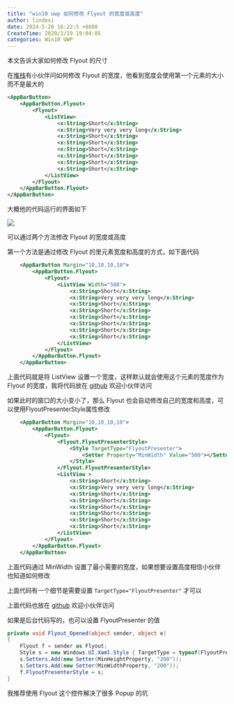 ```yaml
---
title: "win10 uwp 如何修改 Flyout 的宽度或高度"
author: lindexi
date: 2024-5-20 16:22:5 +0800
CreateTime: 2020/3/19 19:04:05
categories: Win10 UWP
---
```


本文告诉大家如何修改 Flyout 的尺寸

<!--more-->


<!-- CreateTime:2020/3/19 19:04:05 -->



在[堆栈](https://stackoverflow.com/q/60753124/6116637)有小伙伴问如何修改 Flyout 的宽度，他看到宽度会使用第一个元素的大小而不是最大的

```xml
<AppBarButton>
    <AppBarButton.Flyout>
        <Flyout>
            <ListView>
                <x:String>Short</x:String>
                <x:String>Very very very long</x:String>
                <x:String>Short</x:String>
                <x:String>Short</x:String>
                <x:String>Short</x:String>
                <x:String>Short</x:String>
                <x:String>Short</x:String>
                <x:String>Short</x:String>
            </ListView>
        </Flyout>
    </AppBarButton.Flyout>
</AppBarButton>
```

大概他的代码运行的界面如下

<!-- ![](image/win10 uwp 如何修改 Flyout 的宽度或高度/win10 uwp 如何修改 Flyout 的宽度或高度0.png) -->

![](http://image.acmx.xyz/lindexi%2F2020319195303952.jpg)

可以通过两个方法修改 Flyout 的宽度或高度

第一个方法是通过修改 Flyout 的里元素宽度和高度的方式，如下面代码

```xml
    <AppBarButton Margin="10,10,10,10">
        <AppBarButton.Flyout>
            <Flyout>
                <ListView Width="500">
                    <x:String>Short</x:String>
                    <x:String>Very very very long</x:String>
                    <x:String>Short</x:String>
                    <x:String>Short</x:String>
                    <x:String>Short</x:String>
                    <x:String>Short</x:String>
                    <x:String>Short</x:String>
                    <x:String>Short</x:String>
                </ListView>
            </Flyout>
        </AppBarButton.Flyout>
    </AppBarButton>
```

上面代码就是将 ListView 设置一个宽度，这样默认就会使用这个元素的宽度作为 Flyout 的宽度，我将代码放在 [github](https://github.com/lindexi/lindexi_gd/tree/bf7171894bf89dffc9689b3e40a1c09e0a1a24f4/KaynufoherHukiwaybicika) 欢迎小伙伴访问

如果此时的窗口的大小变小了，那么 Flyout 也会自动修改自己的宽度和高度，可以使用FlyoutPresenterStyle属性修改

```xml
    <AppBarButton Margin="10,10,10,10">
        <AppBarButton.Flyout>
            <Flyout>
                <Flyout.FlyoutPresenterStyle>
                    <Style TargetType="FlyoutPresenter">
                        <Setter Property="MinWidth" Value="500"></Setter>
                    </Style>
                </Flyout.FlyoutPresenterStyle>
                <ListView >
                    <x:String>Short</x:String>
                    <x:String>Very very very long</x:String>
                    <x:String>Short</x:String>
                    <x:String>Short</x:String>
                    <x:String>Short</x:String>
                    <x:String>Short</x:String>
                    <x:String>Short</x:String>
                    <x:String>Short</x:String>
                </ListView>
            </Flyout>
        </AppBarButton.Flyout>
    </AppBarButton>
```

上面代码通过 MinWidth 设置了最小需要的宽度，如果想要设置高度相信小伙伴也知道如何修改

上面代码有一个细节是需要设置 `TargetType="FlyoutPresenter"` 才可以

上面代码也放在 [github](https://github.com/lindexi/lindexi_gd/tree/e2a80dab9092a14fbfc42d283d72a6c773893f8a/KaynufoherHukiwaybicika) 欢迎小伙伴访问

如果是后台代码写的，也可以设置 FlyoutPresenter 的值

```csharp
private void Flyout_Opened(object sender, object e)
{         
    Flyout f = sender as Flyout;
    Style s = new Windows.UI.Xaml.Style { TargetType = typeof(FlyoutPresenter) };
    s.Setters.Add(new Setter(MinHeightProperty, "200"));        
    s.Setters.Add(new Setter(MinWidthProperty, "200"));
    f.FlyoutPresenterStyle = s;
}
```

我推荐使用 Flyout 这个控件解决了很多 Popup 的坑

